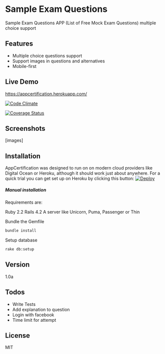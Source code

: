  # Sample Exam Questions
 Sample Exam Questions APP (List of Free Mock Exam Questions) multiple choice support

 Features
 ----
 - Multiple choice questions support
 - Support images in questions and alternatives
 - Mobile-first

 Live Demo
 ----
 https://appcertification.herokuapp.com/
 
 [![Code Climate](https://codeclimate.com/github/rog3r/sample_exam_questions/badges/gpa.svg)](https://codeclimate.com/github/rog3r/sample_exam_questions)
 
 [![Coverage Status](https://coveralls.io/repos/github/rog3r/sample_exam_questions/badge.svg?branch=master)](https://coveralls.io/github/rog3r/sample_exam_questions?branch=master)

 Screenshots
 ----
 [images]


 Installation
 ----
 AppCertification was designed to run on on modern cloud providers like Digital Ocean or Heroku, although it should work just about anywhere. For a quick trial you can get set up on Heroku by clicking this button:
 <a href="https://heroku.com/deploy?template=https://github.com/rog3r/sample_exam_questions">
  <img src="https://www.herokucdn.com/deploy/button.svg" alt="Deploy">
</a>



 ##### Manual installation

 Requirements are:

 Ruby 2.2
 Rails 4.2
 A server like Unicorn, Puma, Passenger or Thin


 Bundle the Gemfile

 ```sh
 bundle install
 ```


  Setup database
  ```sh
  rake db:setup
  ```


 Version
 ----
 1.0a

 Todos
 ----
 - Write Tests
 - Add explanation to question
 - Login with facebook
 - Time limit for attempt



 License
 ----

 MIT

